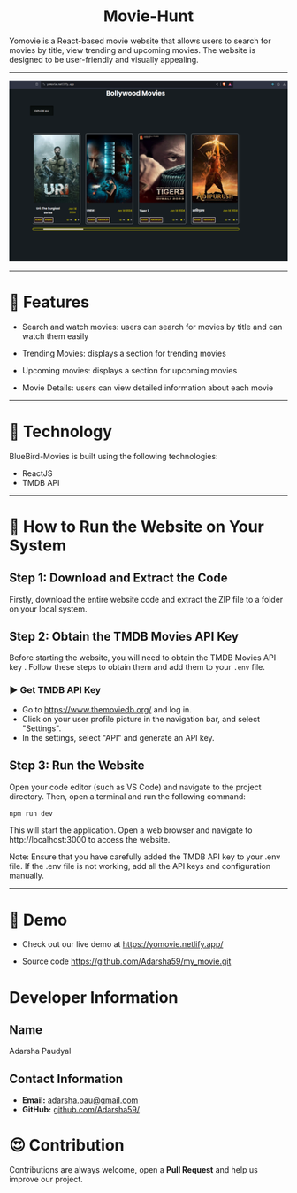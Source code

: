 <h1 align="center">Movie-Hunt</h1>
Yomovie is a React-based movie website that allows users to search for movies by title, view trending and upcoming movies. The website is designed to be user-friendly and visually appealing.
<hr/>

![background](public/ss.png)

<hr/>

# 🍿 Features 

- Search and watch movies: users can search for movies by title and can watch them easily

- Trending Movies: displays a section for trending movies
- Upcoming movies: displays a section for upcoming movies
- Movie Details: users can view detailed information about each movie



<hr/>

# 🍿 Technology

BlueBird-Movies is built using the following technologies:

- ReactJS
- TMDB API


<hr/>

# 🍿 How to Run the Website on Your System

## Step 1: Download and Extract the Code

Firstly, download the entire website code and extract the ZIP file to a folder on your local system.

## Step 2: Obtain the TMDB Movies API Key 

Before starting the website, you will need to obtain the TMDB Movies API key . Follow these steps to obtain them and add them to your `.env` file.

### ▶️ Get TMDB API Key 

- Go to https://www.themoviedb.org/ and log in.
- Click on your user profile picture in the navigation bar, and select "Settings".
- In the settings, select "API" and generate an API key.

## Step 3: Run the Website

Open your code editor (such as VS Code) and navigate to the project directory. Then, open a terminal and run the following command:

```bash
npm run dev
```
This will start the application. Open a web browser and navigate to http://localhost:3000 to access the website.

Note: Ensure that you have carefully added the TMDB API key  to your .env file. If the .env file is not working, add all the API keys and configuration manually.

<hr/>

# 🍿 Demo 

- Check out our live demo at https://yomovie.netlify.app/ 
 


- Source code  https://github.com/Adarsha59/my_movie.git


  
# Developer Information

## Name
Adarsha Paudyal

## Contact Information
- **Email:** adarsha.pau@gmail.com
- **GitHub:** [github.com/Adarsha59/](https://github.com/Adarsha59/)



# 😍 Contribution
Contributions are always welcome, open a **Pull Request** and help us improve our project.

